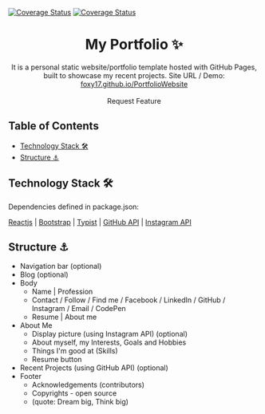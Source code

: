 <!-- PROJECT LOGO -->
<a href='https://coveralls.io/github/foxy17/PortfolioWebsite'><img src='https://coveralls.io/repos/github/foxy17/PortfolioWebsite/badge.svg' alt='Coverage Status' /></a>
<a href='https://travis-ci.org/foxy17/PortfolioWebsite'><img src='https://travis-ci.org/foxy17/PortfolioWebsite.svg?branch=master' alt='Coverage Status' /></a>
<br />

<p align="center">
  <h1 align="center">My Portfolio ✨</h1>

  <p align="center">
    It is a personal static website/portfolio template hosted with GitHub Pages, built to showcase my recent projects. Site URL / Demo: 
    <a href="https://foxy17.github.io/PortfolioWebsite">foxy17.github.io/PortfolioWebsite</a>
    <br />
    <br />
    <a >Request Feature</a>
  </p>
</p>


## Table of Contents
- [Technology Stack 🛠️](#technology-stack-)
- [Structure ⚓](#structure-)

## Technology Stack 🛠️

Dependencies defined in package.json:

[Reactjs](https://reactjs.org/)
| [Bootstrap](https://getbootstrap.com/)
| [Typist](https://github.com/jstejada/react-typist)
| [GitHub API](https://developer.github.com/v3/repos/)
| [Instagram API](https://www.instagram.com/developer/embedding/)

## Structure ⚓

- Navigation bar (optional)
- Blog (optional)
- Body
  - Name | Profession
  - Contact / Follow / Find me / Facebook / LinkedIn / GitHub / Instagram / Email / CodePen
  - Resume | About me
- About Me
  - Display picture (using Instagram API) (optional)
  - About myself, my Interests, Goals and Hobbies
  - Things I'm good at (Skills)
  - Resume button
- Recent Projects (using GitHub API) (optional)
- Footer
  - Acknowledgements (contributors)
  - Copyrights - open source
  - (quote: Dream big, Think big)

